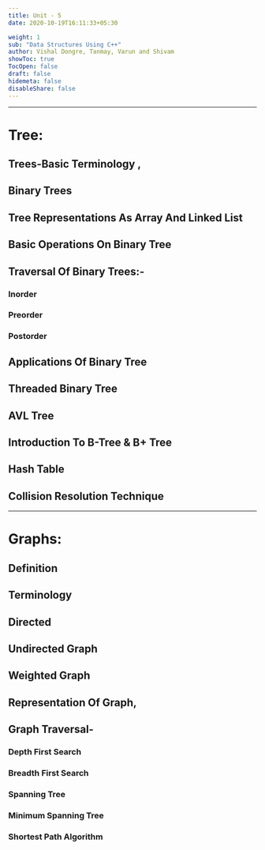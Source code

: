 ```yaml
---
title: Unit - 5
date: 2020-10-19T16:11:33+05:30

weight: 1
sub: "Data Structures Using C++"
author: Vishal Dongre, Tanmay, Varun and Shivam
showToc: true
TocOpen: false
draft: false
hidemeta: false
disableShare: false
---
```


---

# Tree:

## Trees-Basic Terminology ,

## Binary Trees

## Tree Representations As Array And Linked List

## Basic Operations On Binary Tree

## Traversal Of Binary Trees:-

### Inorder

### Preorder

### Postorder

## Applications Of Binary Tree

## Threaded Binary Tree

## AVL Tree

## Introduction To B-Tree & B+ Tree

## Hash Table

## Collision Resolution Technique

---

# Graphs:

## Definition

## Terminology

## Directed

## Undirected Graph

## Weighted Graph

## Representation Of Graph,

## Graph Traversal-

### Depth First Search

### Breadth First Search

### Spanning Tree

### Minimum Spanning Tree

### Shortest Path Algorithm
